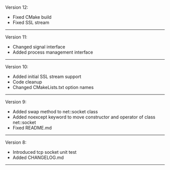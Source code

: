 Version 12:

* Fixed CMake build
* Fixed SSL stream

--------------------------------------------------------------------------------
Version 11:

* Changed signal interface
* Added process management interface

--------------------------------------------------------------------------------
Version 10:

* Added initial SSL stream support
* Code cleanup
* Changed CMakeLists.txt option names

--------------------------------------------------------------------------------
Version 9:

* Added swap method to net::socket class
* Added noexcept keyword to move constructor and operator of class net::socket
* Fixed README.md

--------------------------------------------------------------------------------

Version 8:

* Introduced tcp socket unit test
* Added CHANGELOG.md

--------------------------------------------------------------------------------
